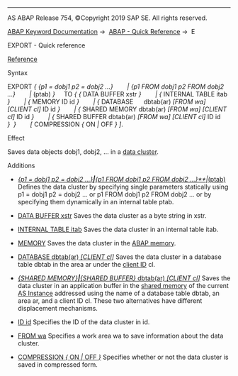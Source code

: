   

* * *

AS ABAP Release 754, ©Copyright 2019 SAP SE. All rights reserved.

[ABAP Keyword Documentation](https://help.sap.com/doc/abapdocu_754_index_htm/7.54/en-US/abenabap.htm) →  [ABAP - Quick Reference](https://help.sap.com/doc/abapdocu_754_index_htm/7.54/en-US/abenabap_shortref.htm) →  E

EXPORT - Quick reference

[Reference](https://help.sap.com/doc/abapdocu_754_index_htm/7.54/en-US/abapexport_data_cluster.htm)

Syntax

EXPORT *{* *{*p1 = dobj1 p2 = dobj2 ...*}*
       *|* *{*p1 FROM dobj1 p2 FROM dobj2 ...*}*
       *|* (ptab) *}*
    TO *{* *{* DATA BUFFER xstr *}*
       *|* *{* INTERNAL TABLE itab *}*
       *|* *{* MEMORY ID id *}*
       *|* *{* DATABASE      dbtab(ar) *\[*FROM wa*\]* *\[*CLIENT cl*\]* ID id *}*
       *|* *{* SHARED MEMORY dbtab(ar) *\[*FROM wa*\]* *\[*CLIENT cl*\]* ID id *}*
       *|* *{* SHARED BUFFER dbtab(ar) *\[*FROM wa*\]* *\[*CLIENT cl*\]* ID id *}*  *}*
       *\[* COMPRESSION *{* ON *|* OFF *}* *\]*.

Effect

Saves data objects dobj1, dobj2, ... in a [data cluster](https://help.sap.com/doc/abapdocu_754_index_htm/7.54/en-US/abendata_cluster_glosry.htm "Glossary Entry").

Additions

-   [*{*p1 = dobj1 p2 = dobj2 ...*}**|**{*p1 FROM dobj1 p2 FROM dobj2 ...*}**|*(ptab)](https://help.sap.com/doc/abapdocu_754_index_htm/7.54/en-US/abapexport_data_cluster_param.htm)
    Defines the data cluster by specifying single parameters statically using p1 = dobj1 p2 = dobj2 ... or p1 FROM dobj1 p2 FROM dobj2 ... or by specifying them dynamically in an internal table ptab.
    
-   [DATA BUFFER xstr](https://help.sap.com/doc/abapdocu_754_index_htm/7.54/en-US/abapexport_data_cluster_medium.htm)
    Saves the data cluster as a byte string in xstr.
    
-   [INTERNAL TABLE itab](https://help.sap.com/doc/abapdocu_754_index_htm/7.54/en-US/abapexport_data_cluster_medium.htm)
    Saves the data cluster in an internal table itab.
    
-   [MEMORY](https://help.sap.com/doc/abapdocu_754_index_htm/7.54/en-US/abapexport_data_cluster_medium.htm)
    Saves the data cluster in the [ABAP memory](https://help.sap.com/doc/abapdocu_754_index_htm/7.54/en-US/abenabap_memory_glosry.htm "Glossary Entry").
    
-   [DATABASE dbtab(ar) *\[*CLIENT cl*\]*](https://help.sap.com/doc/abapdocu_754_index_htm/7.54/en-US/abapexport_data_cluster_medium.htm)
    Saves the data cluster in a database table dbtab in the area ar under the [client ID](https://help.sap.com/doc/abapdocu_754_index_htm/7.54/en-US/abenclient_identifier_glosry.htm "Glossary Entry") cl.
    
-   [*{*SHARED MEMORY*}**|**{*SHARED BUFFER*}* dbtab(ar) *\[*CLIENT cl*\]*](https://help.sap.com/doc/abapdocu_754_index_htm/7.54/en-US/abapexport_data_cluster_medium.htm)
    Saves the data cluster in an application buffer in the [shared memory](https://help.sap.com/doc/abapdocu_754_index_htm/7.54/en-US/abenshared_memory_glosry.htm "Glossary Entry") of the current [AS Instance](https://help.sap.com/doc/abapdocu_754_index_htm/7.54/en-US/abenapplication_server_glosry.htm "Glossary Entry") addressed using the name of a database table dbtab, an area ar, and a client ID cl. These two alternatives have different displacement mechanisms.
    
-   [ID id](https://help.sap.com/doc/abapdocu_754_index_htm/7.54/en-US/abapexport_data_cluster_medium.htm)
    Specifies the ID of the data cluster in id.
    
-   [FROM wa](https://help.sap.com/doc/abapdocu_754_index_htm/7.54/en-US/abapexport_data_cluster_medium.htm)
    Specifies a work area wa to save information about the data cluster.
    
-   [COMPRESSION *{* ON *|* OFF *}*](https://help.sap.com/doc/abapdocu_754_index_htm/7.54/en-US/abapexport_data_cluster.htm)
    Specifies whether or not the data cluster is saved in compressed form.